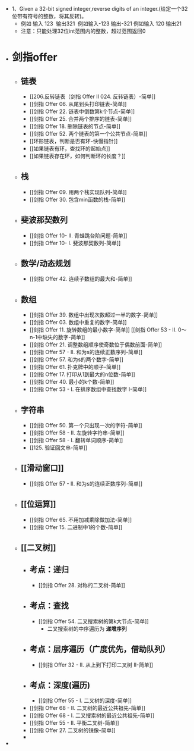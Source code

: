 - 1、Given a 32-bit signed integer,reverse digits of an integer.(给定一个32位带有符号的整数，将其反转)。
	- 例如 输入 123  输出321  例如输入-123 输出-321 例如输入 120 输出21
	- 注意：只能处理32位int范围内的整数，超过范围返回0
- # 剑指offer
	- ## 链表
		- [[206.反转链表（剑指 Offer II 024. 反转链表）-简单]]
		- [[剑指 Offer 06. 从尾到头打印链表-简单]]
		- [[剑指 Offer 22. 链表中倒数第k个节点-简单]]
		- [[剑指 Offer 25. 合并两个排序的链表-简单]]
		- [[剑指 Offer 18. 删除链表的节点-简单]]
		- [[剑指 Offer 52. 两个链表的第一个公共节点-简单]]
		- [[环形链表，判断是否有环-快慢指针]]
		- [[如果链表有环，查找环的起始点]]
		- [[如果链表存在环，如何判断环的长度？]]
	- ## 栈
		- [[剑指 Offer 09. 用两个栈实现队列-简单]]
		- [[剑指 Offer 30. 包含min函数的栈-简单]]
	- ## 斐波那契数列
		- [[剑指 Offer 10- II. 青蛙跳台阶问题-简单]]
		- [[剑指 Offer 10- I. 斐波那契数列-简单]]
	- ## 数学/动态规划
		- [[剑指 Offer 42. 连续子数组的最大和-简单]]
	- ## 数组
		- [[剑指 Offer 39. 数组中出现次数超过一半的数字-简单]]
		- [[剑指 Offer 03. 数组中重复的数字-简单]]
		- [[剑指 Offer 11. 旋转数组的最小数字-简单]]
		  [[剑指 Offer 53 - II. 0～n-1中缺失的数字-简单]]
		- [[剑指 Offer 21. 调整数组顺序使奇数位于偶数前面-简单]]
		- [[剑指 Offer 57 - II. 和为s的连续正数序列-简单]]
		- [[剑指 Offer 57. 和为s的两个数字-简单]]
		- [[剑指 Offer 61. 扑克牌中的顺子-简单]]
		- [[剑指 Offer 17. 打印从1到最大的n位数-简单]]
		- [[剑指 Offer 40. 最小的k个数-简单]]
		- [[剑指 Offer 53 - I. 在排序数组中查找数字 I-简单]]
	- ## 字符串
		- [[剑指 Offer 50. 第一个只出现一次的字符-简单]]
		- [[剑指 Offer 58 - II. 左旋转字符串-简单]]
		- [[剑指 Offer 58 - I. 翻转单词顺序-简单]]
		- [[125. 验证回文串-简单]]
	- ## [[滑动窗口]]
		- [[剑指 Offer 57 - II. 和为s的连续正数序列-简单]]
	- ## [[位运算]]
		- [[剑指 Offer 65. 不用加减乘除做加法-简单]]
		- [[剑指 Offer 15. 二进制中1的个数-简单]]
	- ## [[二叉树]]
		- ## 考点：递归
			- [[剑指 Offer 28. 对称的二叉树-简单]]
		- ## 考点：查找
			- [[剑指 Offer 54. 二叉搜索树的第k大节点-简单]]
				- 二叉搜索树的中序遍历为 **递增序列**
		- ## 考点：层序遍历（广度优先，借助队列）
			- [[剑指 Offer 32 - II. 从上到下打印二叉树 II-简单]]
		- ## 考点：深度(遍历)
			- [[剑指 Offer 55 - I. 二叉树的深度-简单]]
		- [[剑指 Offer 68 - II. 二叉树的最近公共祖先-简单]]
		- [[剑指 Offer 68 - I. 二叉搜索树的最近公共祖先-简单]]
		- [[剑指 Offer 55 - II. 平衡二叉树-简单]]
		- [[剑指 Offer 27. 二叉树的镜像-简单]]
		-
-